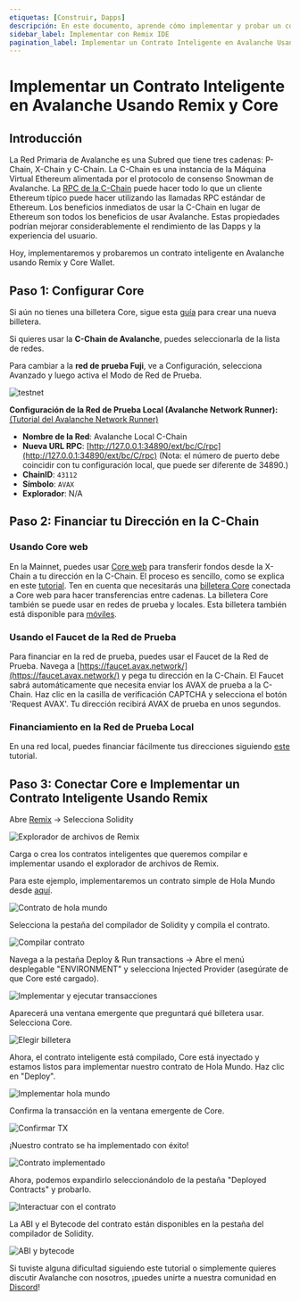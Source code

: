 ```yaml
---
etiquetas: [Construir, Dapps]
descripción: En este documento, aprende cómo implementar y probar un contrato inteligente en Avalanche usando Remix y Core.
sidebar_label: Implementar con Remix IDE
pagination_label: Implementar un Contrato Inteligente en Avalanche Usando Remix y Core
---
```


# Implementar un Contrato Inteligente en Avalanche Usando Remix y Core

## Introducción

La Red Primaria de Avalanche es una Subred que tiene tres cadenas: P-Chain, X-Chain
y C-Chain. La C-Chain es una instancia de la Máquina Virtual Ethereum alimentada
por el protocolo de consenso Snowman de Avalanche. La
[RPC de la C-Chain](/reference/avalanchego/c-chain/api.md) puede hacer todo lo que un cliente Ethereum típico puede hacer utilizando las llamadas RPC estándar de Ethereum. Los beneficios inmediatos de
usar la C-Chain en lugar de Ethereum son todos los beneficios de usar
Avalanche. Estas propiedades podrían mejorar considerablemente el rendimiento de
las Dapps y la experiencia del usuario.

Hoy, implementaremos y probaremos un contrato inteligente en Avalanche usando Remix y Core Wallet.

## Paso 1: Configurar Core

Si aún no tienes una billetera Core, sigue esta
[guía](https://support.avax.network/en/articles/6100129-core-extension-how-do-i-create-a-new-wallet)
para crear una nueva billetera.

Si quieres usar la **C-Chain de Avalanche**, puedes seleccionarla de la lista de redes.

Para cambiar a la **red de prueba Fuji**, ve a Configuración, selecciona Avanzado y luego activa el Modo de Red de Prueba.

<div style={{textAlign: 'center'}}>

![testnet](/img/remix-core-guide/testnet.png)

</div>

**Configuración de la Red de Prueba Local (Avalanche Network Runner):** [(Tutorial del Avalanche Network Runner)](/tooling/network-runner.md)

- **Nombre de la Red**: Avalanche Local C-Chain
- **Nueva URL RPC**:
  [http://127.0.0.1:34890/ext/bc/C/rpc](http://127.0.0.1:34890/ext/bc/C/rpc)
  (Nota: el número de puerto debe coincidir con tu configuración local, que puede ser diferente
  de 34890.)
- **ChainID**: `43112`
- **Símbolo**: `AVAX`
- **Explorador**: N/A

## Paso 2: Financiar tu Dirección en la C-Chain

### **Usando Core web**

En la Mainnet, puedes usar [Core
web](https://core.app/) para transferir fondos desde la X-Chain a tu
dirección en la C-Chain. El proceso es sencillo, como se explica en este
[tutorial](https://support.avax.network/en/articles/8133713-core-web-how-do-i-make-cross-chain-transfers-in-core-stake).
Ten en cuenta que necesitarás una [billetera Core](https://join.core.app/extension) conectada a Core web para hacer transferencias entre cadenas.
La billetera Core también se puede usar en redes de prueba y locales.
Esta billetera también está disponible para [móviles](https://support.avax.network/en/articles/6115608-core-mobile-where-can-i-download-core-mobile-to-my-phone).

### **Usando el Faucet de la Red de Prueba**

Para financiar en la red de prueba, puedes usar el Faucet de la Red de Prueba. Navega
a [https://faucet.avax.network/](https://faucet.avax.network/) y pega tu
dirección en la C-Chain. El Faucet sabrá automáticamente que necesita enviar los AVAX de prueba
a la C-Chain. Haz clic en la casilla de verificación CAPTCHA y selecciona el botón 'Request AVAX'.
Tu dirección recibirá AVAX de prueba en unos segundos.

### Financiamiento en la Red de Prueba Local

En una red local, puedes financiar fácilmente tus direcciones siguiendo
[este](/build/subnet/hello-subnet.md#importing-the-test-private-key) tutorial.

## Paso 3: Conectar Core e Implementar un Contrato Inteligente Usando Remix

Abre [Remix](https://remix.ethereum.org/) -&gt; Selecciona Solidity

![Explorador de archivos de Remix](/img/remix-core-guide/remix.png)

Carga o crea los contratos inteligentes que queremos compilar e implementar usando el explorador de archivos de Remix.

Para este ejemplo, implementaremos un contrato simple de Hola Mundo desde [aquí](https://blog.chain.link/how-to-create-a-hello-world-smart-contract-with-solidity/).

![Contrato de hola mundo](/img/remix-core-guide/contract.png)

Selecciona la pestaña del compilador de Solidity y compila el contrato.

![Compilar contrato](/img/remix-core-guide/compile.png)

Navega a la pestaña Deploy & Run transactions -&gt; Abre el menú desplegable "ENVIRONMENT" y selecciona
Injected Provider (asegúrate de que Core esté cargado).

![Implementar y ejecutar transacciones](/img/remix-core-guide/provider.png)

Aparecerá una ventana emergente que preguntará qué billetera usar. Selecciona Core.

<div style={{textAlign: 'center'}}>

![Elegir billetera](/img/remix-core-guide/wallet.png)

</div>

Ahora, el contrato inteligente está compilado, Core está inyectado y estamos listos para
implementar nuestro contrato de Hola Mundo. Haz clic en "Deploy".

![Implementar hola mundo](/img/remix-core-guide/deploy.png)

Confirma la transacción en la ventana emergente de Core.

<div style={{textAlign: 'center'}}>

![Confirmar TX](/img/remix-core-guide/approve.png)

</div>

¡Nuestro contrato se ha implementado con éxito!

![Contrato implementado](/img/remix-core-guide/deployed.png)

Ahora, podemos expandirlo seleccionándolo de la pestaña "Deployed Contracts" y probarlo.

<div style={{textAlign: 'center'}}>

![Interactuar con el contrato](/img/remix-core-guide/interact.png)

</div>

La ABI y el Bytecode del contrato están disponibles en la pestaña del compilador de Solidity.

<div style={{textAlign: 'center'}}>

![ABI y bytecode](/img/remix-core-guide/ABI-bytecode.png)

</div>

Si tuviste alguna dificultad siguiendo este tutorial o simplemente quieres discutir
Avalanche con nosotros, ¡puedes unirte a nuestra comunidad en [Discord](https://chat.avalabs.org/)!